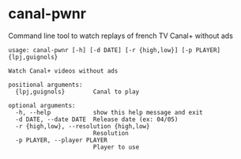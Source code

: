 # canal-pwnr
Command line tool to watch replays of french TV Canal+ without ads

~~~
usage: canal-pwnr [-h] [-d DATE] [-r {high,low}] [-p PLAYER] {lpj,guignols}

Watch Canal+ videos without ads

positional arguments:
  {lpj,guignols}        Canal to play

optional arguments:
  -h, --help            show this help message and exit
  -d DATE, --date DATE  Release date (ex: 04/05)
  -r {high,low}, --resolution {high,low}
                        Resolution
  -p PLAYER, --player PLAYER
                        Player to use
~~~
